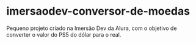 # imersaodev-conversor-de-moedas
Pequeno projeto criado na Imersão Dev da Alura, com o objetivo de converter o valor do PS5 do dólar para o real.
